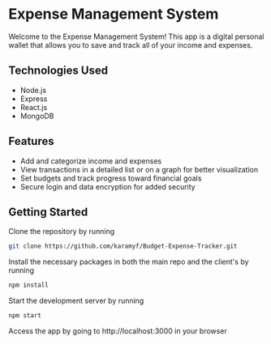 # Expense Management System


Welcome to the Expense Management System! This app is a digital personal wallet that allows you to save and track all of your income and expenses.

## Technologies Used
- Node.js
- Express
- React.js
- MongoDB

## Features

- Add and categorize income and expenses
- View transactions in a detailed list or on a graph for better visualization
- Set budgets and track progress toward financial goals
- Secure login and data encryption for added security

## Getting Started

Clone the repository by running 
```bash
git clone https://github.com/karamyf/Budget-Expense-Tracker.git
```
Install the necessary packages in both the main repo and the client's by running
```bash
npm install
```
Start the development server by running 
```bash
npm start
```
Access the app by going to http://localhost:3000 in your browser

